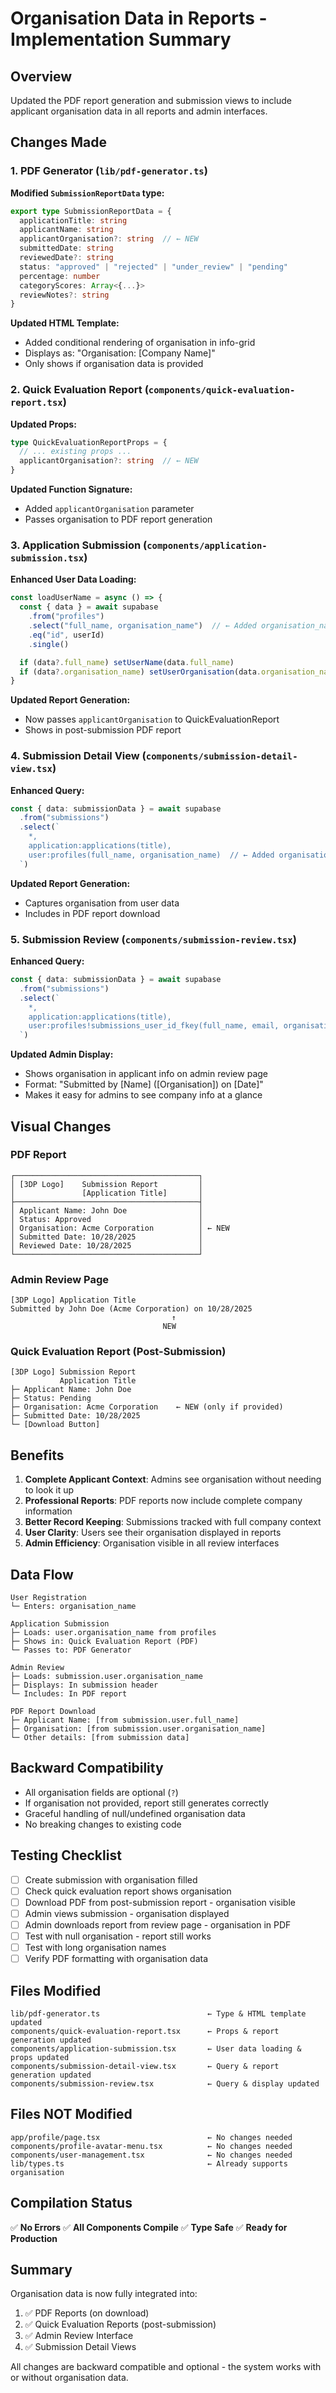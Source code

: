 # Organisation Data in Reports - Implementation Summary

## Overview
Updated the PDF report generation and submission views to include applicant organisation data in all reports and admin interfaces.

## Changes Made

### 1. PDF Generator (`lib/pdf-generator.ts`)
**Modified `SubmissionReportData` type:**
```typescript
export type SubmissionReportData = {
  applicationTitle: string
  applicantName: string
  applicantOrganisation?: string  // ← NEW
  submittedDate: string
  reviewedDate?: string
  status: "approved" | "rejected" | "under_review" | "pending"
  percentage: number
  categoryScores: Array<{...}>
  reviewNotes?: string
}
```

**Updated HTML Template:**
- Added conditional rendering of organisation in info-grid
- Displays as: "Organisation: [Company Name]"
- Only shows if organisation data is provided

### 2. Quick Evaluation Report (`components/quick-evaluation-report.tsx`)
**Updated Props:**
```typescript
type QuickEvaluationReportProps = {
  // ... existing props ...
  applicantOrganisation?: string  // ← NEW
}
```

**Updated Function Signature:**
- Added `applicantOrganisation` parameter
- Passes organisation to PDF report generation

### 3. Application Submission (`components/application-submission.tsx`)
**Enhanced User Data Loading:**
```typescript
const loadUserName = async () => {
  const { data } = await supabase
    .from("profiles")
    .select("full_name, organisation_name")  // ← Added organisation_name
    .eq("id", userId)
    .single()

  if (data?.full_name) setUserName(data.full_name)
  if (data?.organisation_name) setUserOrganisation(data.organisation_name)
}
```

**Updated Report Generation:**
- Now passes `applicantOrganisation` to QuickEvaluationReport
- Shows in post-submission PDF report

### 4. Submission Detail View (`components/submission-detail-view.tsx`)
**Enhanced Query:**
```typescript
const { data: submissionData } = await supabase
  .from("submissions")
  .select(`
    *,
    application:applications(title),
    user:profiles(full_name, organisation_name)  // ← Added organisation_name
  `)
```

**Updated Report Generation:**
- Captures organisation from user data
- Includes in PDF report download

### 5. Submission Review (`components/submission-review.tsx`)
**Enhanced Query:**
```typescript
const { data: submissionData } = await supabase
  .from("submissions")
  .select(`
    *,
    application:applications(title),
    user:profiles!submissions_user_id_fkey(full_name, email, organisation_name)  // ← Added
  `)
```

**Updated Admin Display:**
- Shows organisation in applicant info on admin review page
- Format: "Submitted by [Name] ([Organisation]) on [Date]"
- Makes it easy for admins to see company info at a glance

## Visual Changes

### PDF Report
```
┌─────────────────────────────────────────┐
│ [3DP Logo]    Submission Report         │
│               [Application Title]       │
├─────────────────────────────────────────┤
│ Applicant Name: John Doe                │
│ Status: Approved                        │
│ Organisation: Acme Corporation          │ ← NEW
│ Submitted Date: 10/28/2025              │
│ Reviewed Date: 10/28/2025               │
└─────────────────────────────────────────┘
```

### Admin Review Page
```
[3DP Logo] Application Title
Submitted by John Doe (Acme Corporation) on 10/28/2025
                                    ↑
                                  NEW
```

### Quick Evaluation Report (Post-Submission)
```
[3DP Logo] Submission Report
           Application Title
├─ Applicant Name: John Doe
├─ Status: Pending
├─ Organisation: Acme Corporation    ← NEW (only if provided)
├─ Submitted Date: 10/28/2025
└─ [Download Button]
```

## Benefits

1. **Complete Applicant Context**: Admins see organisation without needing to look it up
2. **Professional Reports**: PDF reports now include complete company information
3. **Better Record Keeping**: Submissions tracked with full company context
4. **User Clarity**: Users see their organisation displayed in reports
5. **Admin Efficiency**: Organisation visible in all review interfaces

## Data Flow

```
User Registration
└─ Enters: organisation_name

Application Submission
├─ Loads: user.organisation_name from profiles
├─ Shows in: Quick Evaluation Report (PDF)
└─ Passes to: PDF Generator

Admin Review
├─ Loads: submission.user.organisation_name
├─ Displays: In submission header
└─ Includes: In PDF report

PDF Report Download
├─ Applicant Name: [from submission.user.full_name]
├─ Organisation: [from submission.user.organisation_name]
└─ Other details: [from submission data]
```

## Backward Compatibility

- All organisation fields are optional (`?`)
- If organisation not provided, report still generates correctly
- Graceful handling of null/undefined organisation data
- No breaking changes to existing code

## Testing Checklist

- [ ] Create submission with organisation filled
- [ ] Check quick evaluation report shows organisation
- [ ] Download PDF from post-submission report - organisation visible
- [ ] Admin views submission - organisation displayed
- [ ] Admin downloads report from review page - organisation in PDF
- [ ] Test with null organisation - report still works
- [ ] Test with long organisation names
- [ ] Verify PDF formatting with organisation data

## Files Modified

```
lib/pdf-generator.ts                        ← Type & HTML template updated
components/quick-evaluation-report.tsx      ← Props & report generation updated
components/application-submission.tsx       ← User data loading & props updated
components/submission-detail-view.tsx       ← Query & report generation updated
components/submission-review.tsx            ← Query & display updated
```

## Files NOT Modified

```
app/profile/page.tsx                        ← No changes needed
components/profile-avatar-menu.tsx          ← No changes needed
components/user-management.tsx              ← No changes needed
lib/types.ts                                ← Already supports organisation
```

## Compilation Status

✅ **No Errors**
✅ **All Components Compile**
✅ **Type Safe**
✅ **Ready for Production**

## Summary

Organisation data is now fully integrated into:
1. ✅ PDF Reports (on download)
2. ✅ Quick Evaluation Reports (post-submission)
3. ✅ Admin Review Interface
4. ✅ Submission Detail Views

All changes are backward compatible and optional - the system works with or without organisation data.
